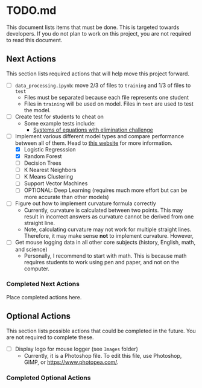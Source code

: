 # TODO.md
This document lists items that must be done. This is targeted towards developers. If you do not plan to work on this project, you are not required to read this document.

## Next Actions
This section lists required actions that will help move this project forward.
- [ ] `data_processing.ipynb`: move 2/3 of files to `training` and 1/3 of files to `test`
    - Files must be separated because each file represents one student
    - Files in `training` will be used on model. Files in `test` are used to test the model.
- [ ] Create test for students to cheat on
    - Some example tests include:
        - [Systems of equations with elimination challenge](https://www.khanacademy.org/math/algebra/x2f8bb11595b61c86:systems-of-equations/x2f8bb11595b61c86:solving-systems-elimination/e/systems_of_equations_with_elimination)
- [ ] Implement various different model types and compare performance between all of them. Head to [this website](https://scikit-learn.org/stable/auto_examples/classification/plot_classifier_comparison.html) for more information.
    - [x] Logistic Regresssion
    - [x] Random Forest
    - [ ] Decision Trees
    - [ ] K Nearest Neighbors
    - [ ] K Means Clustering
    - [ ] Support Vector Machines
    - [ ] OPTIONAL: Deep Learning (requires much more effort but can be more accurate than other models)
- [ ] Figure out how to implement curvature formula correctly
    - Currently, curvature is calculated between two points. This may result in incorrect answers as curvature cannot be derived from one straight line.
    - Note, calculating curvature may not work for multiple straight lines. Therefore, it may make sense **not** to implement curvature. However, 
- [ ] Get mouse logging data in all other core subjects (history, English, math, and science)
    - Personally, I recommend to start with math. This is because math requires students to work using pen and paper, and not on the computer.



### Completed Next Actions
Place completed actions here.


## Optional Actions
This section lists possible actions that could be completed in the future. You are not required to complete these.
- [ ] Display logo for mouse logger (see `Images` folder)
    - Currently, it is a Photoshop file. To edit this file, use Photoshop, GIMP, or https://www.photopea.com/.

### Completed Optional Actions
